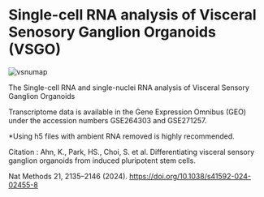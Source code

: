# Single-cell RNA analysis of Visceral Senosory Ganglion Organoids (VSGO)

![vsnumap](https://github.com/user-attachments/assets/54ed99b8-e286-48ac-b6a0-3e60d722aa8c)

The Single-cell RNA and single-nuclei RNA analysis of Visceral Sensory Ganglion Organoids

Transcriptome data is available in the Gene Expression Omnibus (GEO) 
under the accession numbers GSE264303 and GSE271257.

*Using h5 files with ambient RNA removed is highly recommended.

Citation : 
Ahn, K., Park, HS., Choi, S. et al. Differentiating visceral sensory ganglion organoids from induced pluripotent stem cells. 

Nat Methods 21, 2135–2146 (2024). 
https://doi.org/10.1038/s41592-024-02455-8
